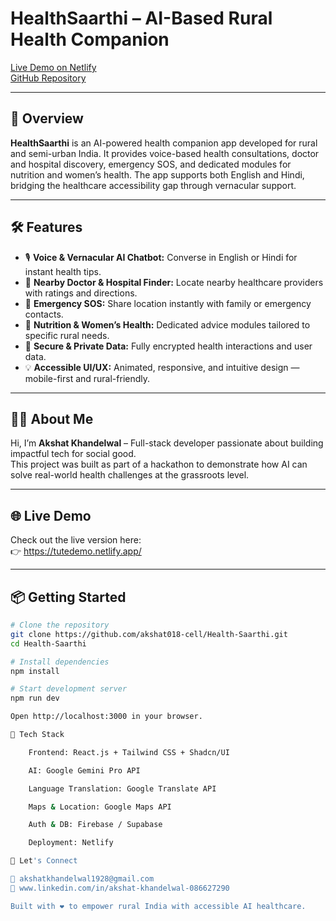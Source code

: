 # HealthSaarthi – AI-Based Rural Health Companion

[Live Demo on Netlify](https://tutedemo.netlify.app/)  
[GitHub Repository](https://github.com/akshat018-cell/Health-Saarthi.git)

---

## 🚀 Overview

**HealthSaarthi** is an AI-powered health companion app developed for rural and semi-urban India. It provides voice-based health consultations, doctor and hospital discovery, emergency SOS, and dedicated modules for nutrition and women’s health. The app supports both English and Hindi, bridging the healthcare accessibility gap through vernacular support.

---

## 🛠️ Features

- 🎙️ **Voice & Vernacular AI Chatbot:** Converse in English or Hindi for instant health tips.
- 🏥 **Nearby Doctor & Hospital Finder:** Locate nearby healthcare providers with ratings and directions.
- 🚨 **Emergency SOS:** Share location instantly with family or emergency contacts.
- 🧘 **Nutrition & Women’s Health:** Dedicated advice modules tailored to specific rural needs.
- 🔐 **Secure & Private Data:** Fully encrypted health interactions and user data.
- 💡 **Accessible UI/UX:** Animated, responsive, and intuitive design — mobile-first and rural-friendly.

---

## 🧑‍💻 About Me

Hi, I’m **Akshat Khandelwal** – Full-stack developer passionate about building impactful tech for social good.  
This project was built as part of a hackathon to demonstrate how AI can solve real-world health challenges at the grassroots level.

---

## 🌐 Live Demo

Check out the live version here:  
👉 https://tutedemo.netlify.app/

---

## 📦 Getting Started

```bash
# Clone the repository
git clone https://github.com/akshat018-cell/Health-Saarthi.git
cd Health-Saarthi

# Install dependencies
npm install

# Start development server
npm run dev

Open http://localhost:3000 in your browser.

🧰 Tech Stack

    Frontend: React.js + Tailwind CSS + Shadcn/UI

    AI: Google Gemini Pro API

    Language Translation: Google Translate API

    Maps & Location: Google Maps API

    Auth & DB: Firebase / Supabase

    Deployment: Netlify

💬 Let's Connect

📧 akshatkhandelwal1928@gmail.com
🔗 www.linkedin.com/in/akshat-khandelwal-086627290

Built with ❤️ to empower rural India with accessible AI healthcare.

